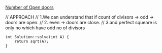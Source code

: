 [Number of Open doors](https://www.scaler.com/academy/mentee-dashboard/class/34500/homework/problems/4106/?navref=cl_pb_nv_tb)


// APPROACH 
// 1.We can understand that if count of divisors -> odd -> doors are open.
// 2.   even -> doors are close.
// 3.and perfect squeare is only no which have odd no of divisors


```
int Solution::solve(int A) {
    return sqrt(A);
}
```
